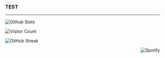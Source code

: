 ### TEST
---
<img align="center" src="https://github-readme-stats.vercel.app/api?username=AlexandreHamm&theme=react&show_icons=true&hide_title=true&hide_border=true" href='#' alt="Github Stats">

![Visitor Count](https://profile-counter.glitch.me/AlexandreHamm/count.svg)

![GitHub Streak](http://github-readme-streak-stats.herokuapp.com?user=AlexandreHamm&theme=react&hide_border=true&date_format=M%20j%5B%2C%20Y%5D&fire=DDDDDD&currStreakNum=DDDDDD&sideNums=DDDDDD)

<img align="right" src="https://spotify-github-profile.vercel.app/api/view?uid=xdeepz&cover_image=false&theme=novatorem&bar_color=0dbef2&bar_color_cover=false&align=right" href='https://spotify-github-profile.vercel.app/api/view?uid=xdeepz&redirect=true' alt="Spotify">